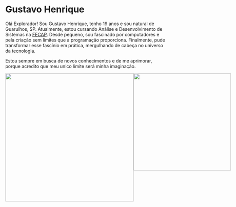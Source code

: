 # Gustavo Henrique

Olá Explorador! Sou Gustavo Henrique, tenho 19 anos e sou natural de Guarulhos, SP. Atualmente, estou cursando Análise e Desenvolvimento de Sistemas na [FECAP](https://www.fecap.br/). Desde pequeno, sou fascinado por computadores e pela criação sem limites que a programação proporciona. Finalmente, pude transformar esse fascínio em prática, mergulhando de cabeça no universo da tecnologia.

Estou sempre em busca de novos conhecimentos e de me aprimorar, porque acredito que meu unico limite será minha imaginação.


<div style="display: flex; justify-content: space-between;">
<img src="https://github-readme-stats.vercel.app/api?username=GSPrograms&theme=rose&show_icons=true" width="400">
<img src="https://github-readme-stats.vercel.app/api/top-langs/?username=GSPrograms&theme=rose&stheme=zize_weight=1.5&count_weight=0.5" width="303">

<div>

